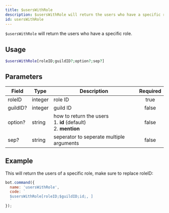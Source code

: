 ```yaml
---
title: $usersWithRole 
description: $usersWithRole will return the users who have a specific role.
id: usersWithRole
---
```


`$usersWithRole` will return the users who have a specific role.

## Usage

```php
$usersWithRole[roleID;guildID?;option?;sep?]
```

## Parameters 


| Field    | Type    | Description                                                              | Required |
| -------- | ------- | ------------------------------------------------------------------------ |:--------:|
| roleID   | integer | role ID                                                                  |    true   |
| guildID? | integer | guild ID                                                                 |    false    |
| option?  | string  | how to return the users <br /> 1. **id** (default) <br /> 2. **mention** |    false    |
| sep?     | string  | seperator to seperate multiple arguments                                 |    false    |


## Example

This will return the users of a specific role, make sure to replace roleID:

```javascript
bot.command({
  name: 'usersWithRole',
  code: `
  $usersWithRole[roleID;$guildID;id;, ]
  `
});
```
